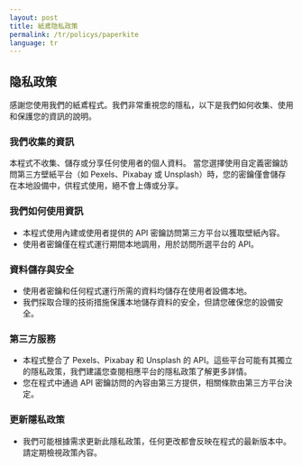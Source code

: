 ```yaml
---
layout: post
title: 紙鳶隐私政策
permalink: /tr/policys/paperkite
language: tr
---
```


## 隐私政策

感謝您使用我們的紙鳶程式。我們非常重視您的隱私，以下是我們如何收集、使用和保護您的資訊的說明。

### 我們收集的資訊
本程式不收集、儲存或分享任何使用者的個人資料。
當您選擇使用自定義密鑰訪問第三方壁紙平台（如 Pexels、Pixabay 或 Unsplash）時，您的密鑰僅會儲存在本地設備中，供程式使用，絕不會上傳或分享。

### 我們如何使用資訊
- 本程式使用內建或使用者提供的 API 密鑰訪問第三方平台以獲取壁紙內容。
- 使用者密鑰僅在程式運行期間本地調用，用於訪問所選平台的 API。

### 資料儲存與安全
- 使用者密鑰和任何程式運行所需的資料均儲存在使用者設備本地。
- 我們採取合理的技術措施保護本地儲存資料的安全，但請您確保您的設備安全。

### 第三方服務
- 本程式整合了 Pexels、Pixabay 和 Unsplash 的 API。這些平台可能有其獨立的隱私政策，我們建議您查閱相應平台的隱私政策了解更多詳情。
- 您在程式中通過 API 密鑰訪問的內容由第三方提供，相關條款由第三方平台決定。

### 更新隱私政策
- 我們可能根據需求更新此隱私政策，任何更改都會反映在程式的最新版本中。請定期檢視政策內容。

